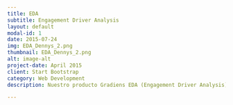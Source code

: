 ```yaml
---
title: EDA
subtitle: Engagement Driver Analysis
layout: default
modal-id: 1
date: 2015-07-24
img: EDA_Dennys_2.png
thumbnail: EDA_Dennys_2.png
alt: image-alt
project-date: April 2015
client: Start Bootstrap
category: Web Development
description: Nuestro producto Gradiens EDA (Engagement Driver Analysis) es un estudio integral que le ayuda a entender claramente cuales son los factores que influyen en la experiencia de su cliente. Para los estudios utilizamos nuestros Kioskos de Recolección de Información en donde los clientes interactúan y proveen su recomendación y además proveemos un Dashboard Gerencial para controlar los factores en tiempo real.

---
```


